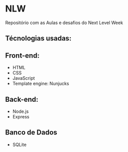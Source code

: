 # NLW 
 Repositório com as Aulas e desafios do Next Level Week
 
## Técnologias usadas:

## Front-end:

* HTML
* CSS
* JavaScript
* Template engine: Nunjucks

## Back-end:

* Node.js
* Express

## Banco de Dados

* SQLite



